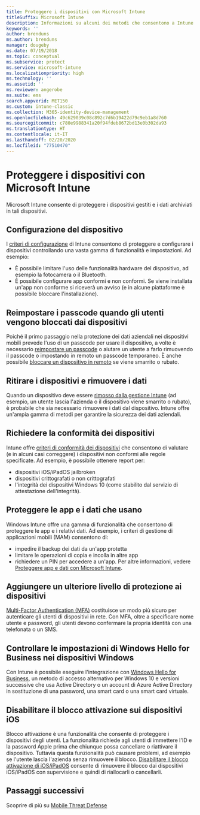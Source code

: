 ```yaml
---
title: Proteggere i dispositivi con Microsoft Intune
titleSuffix: Microsoft Intune
description: Informazioni su alcuni dei metodi che consentono a Intune di proteggere i dispositivi da accessi non autorizzati e altre minacce.
keywords: ''
author: brenduns
ms.author: brenduns
manager: dougeby
ms.date: 07/19/2018
ms.topic: conceptual
ms.subservice: protect
ms.service: microsoft-intune
ms.localizationpriority: high
ms.technology: ''
ms.assetid: ''
ms.reviewer: angerobe
ms.suite: ems
search.appverid: MET150
ms.custom: intune-classic
ms.collection: M365-identity-device-management
ms.openlocfilehash: 49c629039c08c892c7d6b19422d79c9eb1a8d760
ms.sourcegitcommit: c780e9988341a20f94fdeb8672bd13e0b302da93
ms.translationtype: HT
ms.contentlocale: it-IT
ms.lasthandoff: 02/20/2020
ms.locfileid: "77510470"
---
```

# <a name="protect-devices-with-microsoft-intune"></a>Proteggere i dispositivi con Microsoft Intune

Microsoft Intune consente di proteggere i dispositivi gestiti e i dati archiviati in tali dispositivi.

## <a name="device-configuration"></a>Configurazione del dispositivo
I [criteri di configurazione](../configuration/device-profiles.md) di Intune consentono di proteggere e configurare i dispositivi controllando una vasta gamma di funzionalità e impostazioni. Ad esempio:

- È possibile limitare l'uso delle funzionalità hardware del dispositivo, ad esempio la fotocamera o il Bluetooth.
- È possibile configurare app conformi e non conformi. Se viene installata un'app non conforme si riceverà un avviso (e in alcune piattaforme è possibile bloccare l'installazione).

## <a name="reset-passcodes-when-users-are-locked-out-of-their-devices"></a>Reimpostare i passcode quando gli utenti vengono bloccati dai dispositivi
Poiché il primo passaggio nella protezione dei dati aziendali nei dispositivi mobili prevede l'uso di un passcode per usare il dispositivo, a volte è necessario [reimpostare un passcode](../remote-actions/device-passcode-reset.md) o aiutare un utente a farlo rimuovendo il passcode o impostando in remoto un passcode temporaneo. È anche possibile [bloccare un dispositivo in remoto](../remote-actions/device-remote-lock.md) se viene smarrito o rubato.

## <a name="retire-devices-and-remove-data"></a>Ritirare i dispositivi e rimuovere i dati
Quando un dispositivo deve essere [rimosso dalla gestione Intune](../remote-actions/devices-wipe.md) (ad esempio, un utente lascia l'azienda o il dispositivo viene smarrito o rubato), è probabile che sia necessario rimuovere i dati dal dispositivo. Intune offre un'ampia gamma di metodi per garantire la sicurezza dei dati aziendali.

## <a name="require-devices-to-be-compliant"></a>Richiedere la conformità dei dispositivi
Intune offre [criteri di conformità dei dispositivi](device-compliance-get-started.md) che consentono di valutare (e in alcuni casi correggere) i dispositivi non conformi alle regole specificate. Ad esempio, è possibile ottenere report per:
- dispositivi iOS/iPadOS jailbroken
- dispositivi crittografati o non crittografati
- l'integrità dei dispositivi Windows 10 (come stabilito dal servizio di attestazione dell'integrità).

## <a name="protect-apps-and-the-data-they-use"></a>Proteggere le app e i dati che usano
Windows Intune offre una gamma di funzionalità che consentono di proteggere le app e i relativi dati. Ad esempio, i criteri di gestione di applicazioni mobili (MAM) consentono di:
- impedire il backup dei dati da un'app protetta
- limitare le operazioni di copia e incolla in altre app
- richiedere un PIN per accedere a un'app. Per altre informazioni, vedere [Proteggere app e dati con Microsoft Intune](../apps/app-protection-policy.md).

## <a name="add-an-additional-layer-of-protection-to-devices"></a>Aggiungere un ulteriore livello di protezione ai dispositivi
[Multi-Factor Authentication (MFA)](../enrollment/multi-factor-authentication.md) costituisce un modo più sicuro per autenticare gli utenti di dispositivi in rete.  Con MFA, oltre a specificare nome utente e password, gli utenti devono confermare la propria identità con una telefonata o un SMS.

## <a name="control-windows-hello-for-business-settings-on-windows-devices"></a>Controllare le impostazioni di Windows Hello for Business nei dispositivi Windows
Con Intune è possibile eseguire l'integrazione con [Windows Hello for Business](windows-hello.md), un metodo di accesso alternativo per Windows 10 e versioni successive che usa Active Directory o un account di Azure Active Directory in sostituzione di una password, una smart card o una smart card virtuale.

## <a name="disable-activation-lock-on-ios-devices"></a>Disabilitare il blocco attivazione sui dispositivi iOS
Blocco attivazione è una funzionalità che consente di proteggere i dispositivi degli utenti. La funzionalità richiede agli utenti di immettere l'ID e la password Apple prima che chiunque possa cancellare o riattivare il dispositivo. Tuttavia questa funzionalità può causare problemi, ad esempio se l'utente lascia l'azienda senza rimuovere il blocco. [Disabilitare il blocco attivazione di iOS/iPadOS](../remote-actions/device-activation-lock-disable.md) consente di rimuovere il blocco dai dispositivi iOS/iPadOS con supervisione e quindi di riallocarli o cancellarli.

## <a name="next-steps"></a>Passaggi successivi

Scoprire di più su [Mobile Threat Defense](mobile-threat-defense.md)
